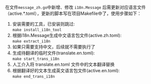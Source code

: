 在文件`message_zh.go`中新增、修改 `i18n.Message` 后需更新对应语言文件（active.*.toml），更新的脚本写在项目Makefile中了，使用步骤如下：
1. 安装需要的工具，已安装则跳过: \
   `make install_i18n_tool`
2. 根据i18n.Message生成中文语言包文件(active.zh.toml): \
   `make extract_i18n`
3. 如果只需要支持中文，后续就不需要执行了
4. 生成待翻译的临时文件(translate.en.toml): \
   `make start_trans_i18n`
5. 人工介入将 translate.en.toml 文件中的文本翻译替换
6. 根据翻译好的文本生成英文语言包文件(active.en.toml): \
   `make end_trans_i18n`